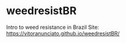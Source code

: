 # weedresistBR
Intro to weed resistance in Brazil
Site: https://vitoranunciato.github.io/weedresistBR/
